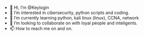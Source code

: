 - 👋 Hi, I’m @Keylogin
- 👀 I’m interested in cibersecurity, python scripts and coding.
- 🌱 I’m currently learning python, kali linux (linux), CCNA, network
- 💞️ I’m looking to collaborate on with loyal people and inteligents.
- 📫 How to reach me on and on.

<!---
Keylogin/Keylogin is a ✨ special ✨ repository because its `README.md` (this file) appears on your GitHub profile.
You can click the Preview link to take a look at your changes.
--->

